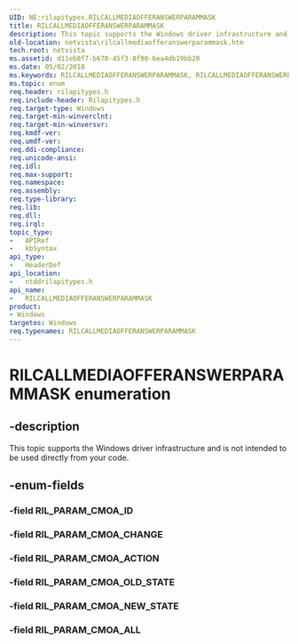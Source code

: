 ```yaml
---
UID: NE:rilapitypes.RILCALLMEDIAOFFERANSWERPARAMMASK
title: RILCALLMEDIAOFFERANSWERPARAMMASK
description: This topic supports the Windows driver infrastructure and is not intended to be used directly from your code.
old-location: netvista\rilcallmediaofferanswerparammask.htm
tech.root: netvista
ms.assetid: d11eb8f7-b670-45f3-8f90-6ea4db19bb20
ms.date: 05/02/2018
ms.keywords: RILCALLMEDIAOFFERANSWERPARAMMASK, RILCALLMEDIAOFFERANSWERPARAMMASK enumeration [Network Drivers Starting with Windows Vista], RIL_PARAM_CMOA_ACTION, RIL_PARAM_CMOA_ALL, RIL_PARAM_CMOA_CHANGE, RIL_PARAM_CMOA_NEW_STATE, RIL_PARAM_CMOA_OLD_STATE, netvista.rilcallmediaofferanswerparammask, ntddrilapitypes/RILCALLMEDIAOFFERANSWERPARAMMASK, ntddrilapitypes/RIL_PARAM_CMOA_ACTION, ntddrilapitypes/RIL_PARAM_CMOA_ALL, ntddrilapitypes/RIL_PARAM_CMOA_CHANGE, ntddrilapitypes/RIL_PARAM_CMOA_NEW_STATE, ntddrilapitypes/RIL_PARAM_CMOA_OLD_STATE
ms.topic: enum
req.header: rilapitypes.h
req.include-header: Rilapitypes.h
req.target-type: Windows
req.target-min-winverclnt: 
req.target-min-winversvr: 
req.kmdf-ver: 
req.umdf-ver: 
req.ddi-compliance: 
req.unicode-ansi: 
req.idl: 
req.max-support: 
req.namespace: 
req.assembly: 
req.type-library: 
req.lib: 
req.dll: 
req.irql: 
topic_type:
-	APIRef
-	kbSyntax
api_type:
-	HeaderDef
api_location:
-	ntddrilapitypes.h
api_name:
-	RILCALLMEDIAOFFERANSWERPARAMMASK
product:
- Windows
targetos: Windows
req.typenames: RILCALLMEDIAOFFERANSWERPARAMMASK
---
```


# RILCALLMEDIAOFFERANSWERPARAMMASK enumeration


## -description


This topic supports the Windows driver infrastructure and is not intended to be used directly from your code.


## -enum-fields




### -field RIL_PARAM_CMOA_ID


### -field RIL_PARAM_CMOA_CHANGE


### -field RIL_PARAM_CMOA_ACTION


### -field RIL_PARAM_CMOA_OLD_STATE


### -field RIL_PARAM_CMOA_NEW_STATE


### -field RIL_PARAM_CMOA_ALL

